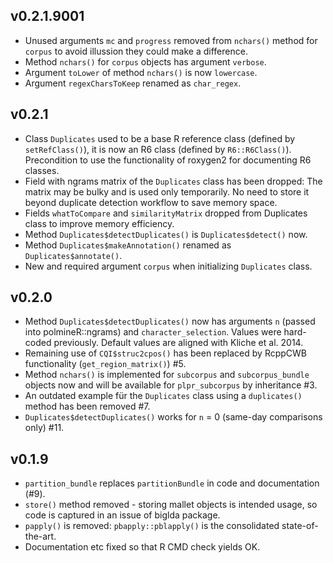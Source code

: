 ## v0.2.1.9001

* Unused arguments `mc` and `progress` removed from `nchars()` method for `corpus` 
to avoid illussion they could make a difference.
* Method `nchars()` for `corpus` objects has argument `verbose`.
* Argument `toLower` of method `nchars()` is now `lowercase`.
* Argument `regexCharsToKeep` renamed as `char_regex`.

## v0.2.1

* Class `Duplicates` used to be a base R reference class (defined by
`setRefClass()`), it is now an R6 class (defined by `R6::R6Class()`).
Precondition to use the functionality of roxygen2 for documenting R6 classes.
* Field with ngrams matrix of the `Duplicates` class has been dropped: The
matrix may be bulky and is used only temporarily. No need to store it beyond
duplicate detection workflow to save memory space.
* Fields `whatToCompare` and `similarityMatrix` dropped from Duplicates class to
improve memory efficiency.
* Method `Duplicates$detectDuplicates()` is `Duplicates$detect()` now.
* Method `Duplicates$makeAnnotation()` renamed as `Duplicates$annotate()`.
* New and required argument `corpus` when initializing `Duplicates` class.

## v0.2.0

* Method `Duplicates$detectDuplicates()` now has arguments `n` (passed into 
polmineR::ngrams) and `character_selection`. Values were hard-coded previously.
Default values are aligned with Kliche et al. 2014.
* Remaining use of `CQI$struc2cpos()` has been replaced by RcppCWB functionality
(`get_region_matrix()`) #5.
* Method `nchars()` is implemented for `subcorpus` and `subcorpus_bundle` objects 
now and will be available for `plpr_subcorpus` by inheritance #3.
* An outdated example für the `Duplicates` class using a `duplicates()` method
has been removed #7.
* `Duplicates$detectDuplicates()` works for `n` = 0 (same-day comparisons only)
#11.

## v0.1.9

* `partition_bundle` replaces `partitionBundle` in code and documentation (#9).
* `store()` method removed - storing mallet objects is intended usage, so code
is captured in an issue of biglda package.
* `papply()` is removed: `pbapply::pblapply()` is the consolidated state-of-the-art.
* Documentation etc fixed so that R CMD check yields OK.